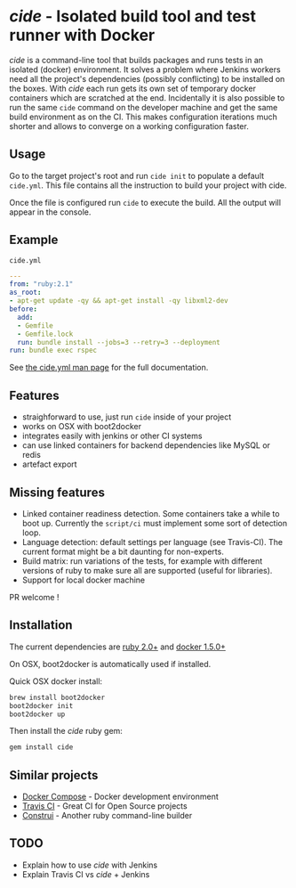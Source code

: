 # *cide* - Isolated build tool and test runner with Docker

*cide* is a command-line tool that builds packages and runs tests in an isolated (docker)
environment. It solves a problem where Jenkins workers need all the project's
dependencies (possibly conflicting) to be installed on the boxes. With *cide*
each run gets its own set of temporary docker containers which are scratched
at the end. Incidentally it is also possible to run the same `cide` command on
the developer machine and get the same build environment as on the CI. This
makes configuration iterations much shorter and allows to converge on a
working configuration faster.

## Usage

Go to the target project's root and run `cide init` to populate a default
`cide.yml`. This file contains all the instruction to build your project with
cide.

Once the file is configured run `cide` to execute the build. All the output
will appear in the console.

## Example

`cide.yml`
```yaml
---
from: "ruby:2.1"
as_root:
- apt-get update -qy && apt-get install -qy libxml2-dev
before:
  add:
  - Gemfile
  - Gemfile.lock
  run: bundle install --jobs=3 --retry=3 --deployment
run: bundle exec rspec
```

See [the cide.yml man page](man/cide.yml.1.md) for the full documentation.

## Features

* straighforward to use, just run `cide` inside of your project
* works on OSX with boot2docker
* integrates easily with jenkins or other CI systems
* can use linked containers for backend dependencies like MySQL or redis
* artefact export

## Missing features

* Linked container readiness detection. Some containers take a while to boot
  up. Currently the `script/ci` must implement some sort of detection loop.
* Language detection: default settings per language (see Travis-CI). The
  current format might be a bit daunting for non-experts.
* Build matrix: run variations of the tests, for example with different
  versions of ruby to make sure all are supported (useful for libraries).
* Support for local docker machine

PR welcome !

## Installation

The current dependencies are [ruby
2.0+](https://www.ruby-lang.org/en/documentation/installation/) and [docker
1.5.0+](https://docs.docker.com/installation/#installation)

On OSX, boot2docker is automatically used if installed.

Quick OSX docker install:
```sh
brew install boot2docker
boot2docker init
boot2docker up
```

Then install the *cide* ruby gem:
```sh
gem install cide
```

## Similar projects

* [Docker Compose](https://docs.docker.com/compose/) - Docker development environment
* [Travis CI](https://travis-ci.org/) - Great CI for Open Source projects
* [Construi](https://github.com/lstephen/construi) - Another ruby command-line builder

TODO
----

* Explain how to use *cide* with Jenkins
* Explain Travis CI vs *cide* + Jenkins

